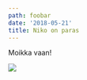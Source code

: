 ```yaml
---
path: foobar
date: '2018-05-21'
title: Niko on paras
---
```

Moikka vaan!

![](/assets/niko_salminen.png)
